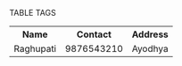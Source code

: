 TABLE TAGS
<table id="alter">
  <tr>
    <th>Name</th>
    <th>Contact</th>
    <th>Address</th>
  </tr>
  <tr>
    <td>Raghupati</td>
    <td>9876543210</td>
    <td>Ayodhya</td>
  </tr>
</table>
